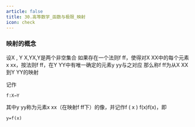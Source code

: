 ```yaml
---
article: false
title: 30.高等数学_函数与极限_映射
icon: check
---
```


### 映射的概念
设X , Y X,YX,Y是两个非空集合
如果存在一个法则f ff，使得对X XX中的每个元素x xx，按法则f ff，在Y YY中有唯一确定的元素y yy与之对应
那么称f ff为从X XX到Y YY的映射

记作
```text
f:X→Y
```
其中y yy称为元素x xx（在映射f ff下）的像，并记作f ( x ) f(x)f(x)，即
```text
y=f(x)
```


















